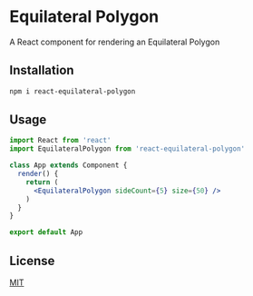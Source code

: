 # Equilateral Polygon

A React component for rendering an Equilateral Polygon

## Installation

```bash
npm i react-equilateral-polygon
```

## Usage

```jsx
import React from 'react'
import EquilateralPolygon from 'react-equilateral-polygon'

class App extends Component {
  render() {
    return (
      <EquilateralPolygon sideCount={5} size={50} />
    )
  }
}

export default App
```

## License
[MIT](https://choosealicense.com/licenses/mit/)
